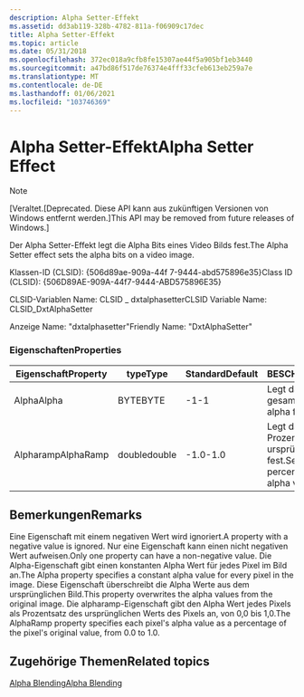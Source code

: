 ```yaml
---
description: Alpha Setter-Effekt
ms.assetid: dd3ab119-328b-4782-811a-f06909c17dec
title: Alpha Setter-Effekt
ms.topic: article
ms.date: 05/31/2018
ms.openlocfilehash: 372ec018a9cfb8fe15307ae44f5a905bf1eb3440
ms.sourcegitcommit: a47bd86f517de76374e4fff33cfeb613eb259a7e
ms.translationtype: MT
ms.contentlocale: de-DE
ms.lasthandoff: 01/06/2021
ms.locfileid: "103746369"
---
```

# <a name="alpha-setter-effect"></a><span data-ttu-id="47a2f-103">Alpha Setter-Effekt</span><span class="sxs-lookup"><span data-stu-id="47a2f-103">Alpha Setter Effect</span></span>

> [!Note]  
> <span data-ttu-id="47a2f-104">\[Veraltet.</span><span class="sxs-lookup"><span data-stu-id="47a2f-104">\[Deprecated.</span></span> <span data-ttu-id="47a2f-105">Diese API kann aus zukünftigen Versionen von Windows entfernt werden.\]</span><span class="sxs-lookup"><span data-stu-id="47a2f-105">This API may be removed from future releases of Windows.\]</span></span>

 

<span data-ttu-id="47a2f-106">Der Alpha Setter-Effekt legt die Alpha Bits eines Video Bilds fest.</span><span class="sxs-lookup"><span data-stu-id="47a2f-106">The Alpha Setter effect sets the alpha bits on a video image.</span></span>

<span data-ttu-id="47a2f-107">Klassen-ID (CLSID): {506d89ae-909a-44f 7-9444-abd575896e35}</span><span class="sxs-lookup"><span data-stu-id="47a2f-107">Class ID (CLSID): {506D89AE-909A-44f7-9444-ABD575896E35}</span></span>

<span data-ttu-id="47a2f-108">CLSID-Variablen Name: CLSID \_ dxtalphasetter</span><span class="sxs-lookup"><span data-stu-id="47a2f-108">CLSID Variable Name: CLSID\_DxtAlphaSetter</span></span>

<span data-ttu-id="47a2f-109">Anzeige Name: "dxtalphasetter"</span><span class="sxs-lookup"><span data-stu-id="47a2f-109">Friendly Name: "DxtAlphaSetter"</span></span>

### <a name="properties"></a><span data-ttu-id="47a2f-110">Eigenschaften</span><span class="sxs-lookup"><span data-stu-id="47a2f-110">Properties</span></span>



| <span data-ttu-id="47a2f-111">Eigenschaft</span><span class="sxs-lookup"><span data-stu-id="47a2f-111">Property</span></span>  | <span data-ttu-id="47a2f-112">type</span><span class="sxs-lookup"><span data-stu-id="47a2f-112">Type</span></span>   | <span data-ttu-id="47a2f-113">Standard</span><span class="sxs-lookup"><span data-stu-id="47a2f-113">Default</span></span> | <span data-ttu-id="47a2f-114">BESCHREIBUNG</span><span class="sxs-lookup"><span data-stu-id="47a2f-114">Description</span></span>                                                 |
|-----------|--------|---------|-------------------------------------------------------------|
| <span data-ttu-id="47a2f-115">Alpha</span><span class="sxs-lookup"><span data-stu-id="47a2f-115">Alpha</span></span>     | <span data-ttu-id="47a2f-116">BYTE</span><span class="sxs-lookup"><span data-stu-id="47a2f-116">BYTE</span></span>   | <span data-ttu-id="47a2f-117">-1</span><span class="sxs-lookup"><span data-stu-id="47a2f-117">-1</span></span>      | <span data-ttu-id="47a2f-118">Legt das Alpha für das gesamte Bild fest.</span><span class="sxs-lookup"><span data-stu-id="47a2f-118">Sets the alpha for the entire image.</span></span>                        |
| <span data-ttu-id="47a2f-119">Alpharamp</span><span class="sxs-lookup"><span data-stu-id="47a2f-119">AlphaRamp</span></span> | <span data-ttu-id="47a2f-120">double</span><span class="sxs-lookup"><span data-stu-id="47a2f-120">double</span></span> | <span data-ttu-id="47a2f-121">-1.0</span><span class="sxs-lookup"><span data-stu-id="47a2f-121">-1.0</span></span>    | <span data-ttu-id="47a2f-122">Legt das Alpha als Prozentsatz des ursprünglichen Alpha Werts fest.</span><span class="sxs-lookup"><span data-stu-id="47a2f-122">Sets the alpha as a percentage of the original alpha value.</span></span> |



 

## <a name="remarks"></a><span data-ttu-id="47a2f-123">Bemerkungen</span><span class="sxs-lookup"><span data-stu-id="47a2f-123">Remarks</span></span>

<span data-ttu-id="47a2f-124">Eine Eigenschaft mit einem negativen Wert wird ignoriert.</span><span class="sxs-lookup"><span data-stu-id="47a2f-124">A property with a negative value is ignored.</span></span> <span data-ttu-id="47a2f-125">Nur eine Eigenschaft kann einen nicht negativen Wert aufweisen.</span><span class="sxs-lookup"><span data-stu-id="47a2f-125">Only one property can have a non-negative value.</span></span> <span data-ttu-id="47a2f-126">Die Alpha-Eigenschaft gibt einen konstanten Alpha Wert für jedes Pixel im Bild an.</span><span class="sxs-lookup"><span data-stu-id="47a2f-126">The Alpha property specifies a constant alpha value for every pixel in the image.</span></span> <span data-ttu-id="47a2f-127">Diese Eigenschaft überschreibt die Alpha Werte aus dem ursprünglichen Bild.</span><span class="sxs-lookup"><span data-stu-id="47a2f-127">This property overwrites the alpha values from the original image.</span></span> <span data-ttu-id="47a2f-128">Die alpharamp-Eigenschaft gibt den Alpha Wert jedes Pixels als Prozentsatz des ursprünglichen Werts des Pixels an, von 0,0 bis 1,0.</span><span class="sxs-lookup"><span data-stu-id="47a2f-128">The AlphaRamp property specifies each pixel's alpha value as a percentage of the pixel's original value, from 0.0 to 1.0.</span></span>

## <a name="related-topics"></a><span data-ttu-id="47a2f-129">Zugehörige Themen</span><span class="sxs-lookup"><span data-stu-id="47a2f-129">Related topics</span></span>

<dl> <dt>

[<span data-ttu-id="47a2f-130">Alpha Blending</span><span class="sxs-lookup"><span data-stu-id="47a2f-130">Alpha Blending</span></span>](alpha-blending.md)
</dt> </dl>

 

 



